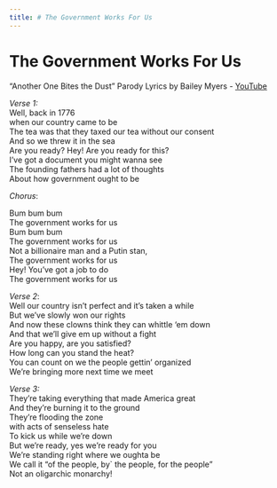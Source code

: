 ```yaml
---
title: # The Government Works For Us
---
```



# The Government Works For Us

“Another One Bites the Dust” Parody Lyrics by Bailey Myers - [YouTube](https://youtube.com/shorts/OD1hhYykD40?feature=share)
  
_Verse 1:_  
Well, back in 1776  
when our country came to be  
The tea was that they taxed our tea without our consent  
And so we threw it in the sea  
Are you ready? Hey! Are you ready for this?  
I’ve got a document you might wanna see  
The founding fathers had a lot of thoughts  
About how government ought to be  

*Chorus*:  

Bum bum bum  
The government works for us  
Bum bum bum  
The government works for us  
Not a billionaire man and a Putin stan,  
The government works for us  
Hey! You’ve got a job to do  
The government works for us  

*Verse 2*:  
Well our country isn’t perfect and it’s taken a while  
But we’ve slowly won our rights  
And now these clowns think they can whittle ‘em down  
And that we’ll give em up without a fight  
Are you happy, are you satisfied?  
How long can you stand the heat?  
You can count on we the people gettin’ organized  
We’re bringing more next time we meet  

*Verse 3:*  
They’re taking everything that made America great  
And they’re burning it to the ground  
They’re flooding the zone  
with acts of senseless hate  
To kick us while we’re down  
But we’re ready, yes we’re ready for you  
We’re standing right where we oughta be  
We call it “of the people, by` the people, for the people”  
Not an oligarchic monarchy!  
